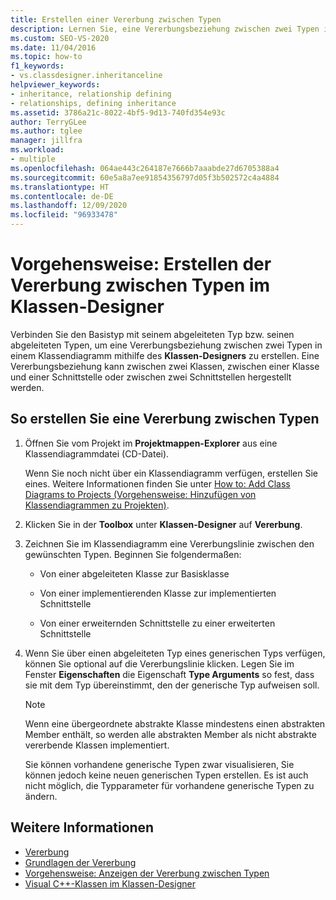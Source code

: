 ```yaml
---
title: Erstellen einer Vererbung zwischen Typen
description: Lernen Sie, eine Vererbungsbeziehung zwischen zwei Typen in einem Klassendiagramm mithilfe des Klassen-Designers zu erstellen.
ms.custom: SEO-VS-2020
ms.date: 11/04/2016
ms.topic: how-to
f1_keywords:
- vs.classdesigner.inheritanceline
helpviewer_keywords:
- inheritance, relationship defining
- relationships, defining inheritance
ms.assetid: 3786a21c-8022-4bf5-9d13-740fd354e93c
author: TerryGLee
ms.author: tglee
manager: jillfra
ms.workload:
- multiple
ms.openlocfilehash: 064ae443c264187e7666b7aaabde27d6705388a4
ms.sourcegitcommit: 60e5a8a7ee91854356797d05f3b502572c4a4884
ms.translationtype: HT
ms.contentlocale: de-DE
ms.lasthandoff: 12/09/2020
ms.locfileid: "96933478"
---
```

# <a name="how-to-create-inheritance-between-types-in-class-designer"></a>Vorgehensweise: Erstellen der Vererbung zwischen Typen im Klassen-Designer

Verbinden Sie den Basistyp mit seinem abgeleiteten Typ bzw. seinen abgeleiteten Typen, um eine Vererbungsbeziehung zwischen zwei Typen in einem Klassendiagramm mithilfe des **Klassen-Designers** zu erstellen. Eine Vererbungsbeziehung kann zwischen zwei Klassen, zwischen einer Klasse und einer Schnittstelle oder zwischen zwei Schnittstellen hergestellt werden.

## <a name="to-create-an-inheritance-between-types"></a>So erstellen Sie eine Vererbung zwischen Typen

1. Öffnen Sie vom Projekt im **Projektmappen-Explorer** aus eine Klassendiagrammdatei (CD-Datei).

     Wenn Sie noch nicht über ein Klassendiagramm verfügen, erstellen Sie eines. Weitere Informationen finden Sie unter [How to: Add Class Diagrams to Projects (Vorgehensweise: Hinzufügen von Klassendiagrammen zu Projekten)](how-to-add-class-diagrams-to-projects.md).

2. Klicken Sie in der **Toolbox** unter **Klassen-Designer** auf **Vererbung**.

3. Zeichnen Sie im Klassendiagramm eine Vererbungslinie zwischen den gewünschten Typen. Beginnen Sie folgendermaßen:

    - Von einer abgeleiteten Klasse zur Basisklasse

    - Von einer implementierenden Klasse zur implementierten Schnittstelle

    - Von einer erweiternden Schnittstelle zu einer erweiterten Schnittstelle

4. Wenn Sie über einen abgeleiteten Typ eines generischen Typs verfügen, können Sie optional auf die Vererbungslinie klicken. Legen Sie im Fenster **Eigenschaften** die Eigenschaft **Type Arguments** so fest, dass sie mit dem Typ übereinstimmt, den der generische Typ aufweisen soll.

    > [!NOTE]
    > Wenn eine übergeordnete abstrakte Klasse mindestens einen abstrakten Member enthält, so werden alle abstrakten Member als nicht abstrakte vererbende Klassen implementiert.
    >
    >  Sie können vorhandene generische Typen zwar visualisieren, Sie können jedoch keine neuen generischen Typen erstellen. Es ist auch nicht möglich, die Typparameter für vorhandene generische Typen zu ändern.

## <a name="see-also"></a>Weitere Informationen

- [Vererbung](/dotnet/csharp/programming-guide/classes-and-structs/inheritance)
- [Grundlagen der Vererbung](/dotnet/visual-basic/programming-guide/language-features/objects-and-classes/inheritance-basics)
- [Vorgehensweise: Anzeigen der Vererbung zwischen Typen](how-to-view-inheritance-between-types.md)
- [Visual C++-Klassen im Klassen-Designer](visual-cpp-classes.md)
